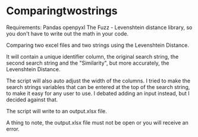 # Comparingtwostrings

Requirements: 
Pandas
openpyxl
The Fuzz - Levenshtein distance library, so you don't have to write out the math in your code.

Comparing two excel files and two strings using the Levenshtein Distance.

It will contain a unique identifier column, the original search string, the second search string and the "Similarity", but more accurately, the Levenshtein Distance.

The script will also auto adjust the width of the columns.
I tried to make the search strings variables that can be entered at the top of the search string, to make it easy for any user to use.
I debated adding an input instead, but I decided against that.

The script will write to an output.xlsx file. 


A thing to note, the output.xlsx file must not be open or you will receive an error.
